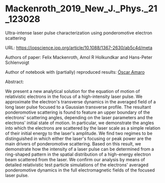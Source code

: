 # Mackenroth_2019_New_J._Phys._21_123028
Ultra-intense laser pulse characterization using ponderomotive electron scattering

URL: https://iopscience.iop.org/article/10.1088/1367-2630/ab5c4d/meta

Authors of paper: Felix Mackenroth, Amol R Holkundkar and Hans-Peter Schlenvoigt

Author of notebook with (partially) reproduced results: [Óscar Amaro](https://github.com/OsAmaro)

Abstract:

We present a new analytical solution for the equation of motion of relativistic electrons in the focus of a high-intensity laser pulse. We approximate the electron's transverse dynamics in the averaged field of a long laser pulse focused to a Gaussian transverse profile. The resultant ponderomotive scattering is found to feature an upper boundary of the electrons' scattering angles, depending on the laser parameters and the electrons' initial state of motion. In particular, we demonstrate the angles into which the electrons are scattered by the laser scale as a simple relation of their initial energy to the laser's amplitude. We find two regimes to be distinguished in which either the laser's focusing or peak power are the main drivers of ponderomotive scattering. Based on this result, we demonstrate how the intensity of a laser pulse can be determined from a ring-shaped pattern in the spatial distribution of a high-energy electron beam scattered from the laser. We confirm our analysis by means of detailed relativistic test particle simulations of the electrons' averaged ponderomotive dynamics in the full electromagnetic fields of the focused laser pulse.
